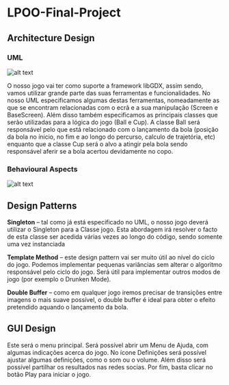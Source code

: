 # LPOO-Final-Project

## Architecture Design

### UML

![alt text](https://github.com/dolfander/LPOO-Final-Project/blob/master/ImagesREADME/uml.png "Logo Title Text 1")

O nosso jogo vai ter como suporte a framework libGDX, assim sendo, vamos utilizar grande parte das suas ferramentas e funcionalidades. No nosso UML especificamos algumas destas ferramentas, nomeadamente as que se encontram relacionadas com o ecrã e a sua manipulação (Screen e BaseScreen). Além disso também especificamos as principais classes que serão utilizadas para a lógica do jogo (Ball e Cup). A classe Ball será responsável pelo que está relacionado com o lançamento da bola (posição da bola no ínicio, no fim e ao longo do percurso, calculo de trajetória, etc) enquanto que a classe Cup será o alvo a atingir pela bola sendo responsável aferir se a bola acertou devidamente no copo.

### Behavioural Aspects

![alt text](https://github.com/dolfander/LPOO-Final-Project/blob/master/ImagesREADME/bahaviour.png "Logo Title Text 2")

## Design Patterns

**Singleton** – tal como já está especificado no UML, o nosso jogo deverá utilizar o Singleton para
a Classe jogo. Esta abordagem irá resolver o facto de esta classe ser acedida várias vezes ao
longo do código, sendo somente uma vez instanciada

**Template Method** – este design pattern vai ser muito útil ao nível do ciclo do jogo. Podemos
implementar pequenas variâncias sem alterar o algoritmo responsável pelo ciclo do jogo. Será
útil para implementar outros modos de jogo (por exemplo o Drunken Mode).

**Double Buffer** – como em qualquer jogo iremos precisar de transições entre imagens o mais
suave possível, o double buffer é ideal para obter o efeito pretendido aquando o lançamento
da bola.

## GUI Design

Este será o menu principal. Será
possível abrir um Menu de
Ajuda, com algumas indicações
acerca do jogo. No ícone
Definições será possível ajustar
algumas definições, como o som
ou o volume. Além disso será
possível partilhar os resultados
nas redes socias. Por fim, basta
clicar no botão Play para iniciar o
jogo.
